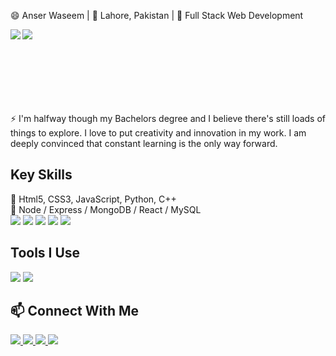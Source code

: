 <p>
  😄 Anser Waseem | 📍 Lahore, Pakistan | 🌱 Full Stack Web Development
</p>

<a><img align="left" src="https://github-readme-stats.vercel.app/api?username=anserwaseem&show_icons=true&hide=prs,issues,contribs&count_private=true&theme=onedark" /></a>

<a><img align="left" src="https://github-readme-stats.vercel.app/api/top-langs/?username=anserwaseem&layout=compact&theme=onedark" /></a>

<br><br><br><br><br><br><br>
<!--
<a href="https://github.com/anserwaseem/MAthAdventuresWithPython">
  <img align="left" src="https://github-readme-stats.vercel.app/api/pin/?username=anserwaseem&repo=MAthAdventuresWithPython&theme=onedark" />
</a>
<a href="https://github.com/anserwaseem/Cuckoo-hash-table">
  <img align="left" src="https://github-readme-stats.vercel.app/api/pin/?username=anserwaseem&Cuckoo-hash-table&theme=onedark" />
</a>
-->

<p>
  ⚡ I'm halfway though my Bachelors degree and I believe there's still loads of things to explore. I love to put creativity and innovation in my work. I am deeply convinced that constant learning is the only way forward.
</p>

## Key Skills
<p>
  💬 Html5, CSS3, JavaScript, Python, C++ <br>
  📖 Node / Express / MongoDB / React / MySQL <br>
  <img src="https://img.shields.io/badge/HTML5-★★★★☆-000000?logo=HTML5&labelColor=e34f26&logoColor=ffffff" />
  <img src="https://img.shields.io/badge/CSS3-★★★☆☆-000000?logo=CSS3&labelColor=1572b6&logoColor=ffffff" />
  <img src="https://img.shields.io/badge/JavaScript-★★☆☆☆-000000?logo=JavaScript&labelColor=f7df1e&logoColor=000000" />
  <img src="https://img.shields.io/badge/Python-★★★☆☆-000000?logo=Python&labelColor=3776ab&logoColor=ffffff" />
  <img src="https://img.shields.io/badge/C++-★★★★★-000000?logo=C++&labelColor=00599c&logoColor=ffffff" />
</p>

## Tools I Use
<p>
  <img src="https://img.shields.io/badge/VScode-007acc?logo=Visual-Studio-Code&labelColor=007acc&logoColor=ffffff" />
  <img src="https://img.shields.io/badge/Github-181717?logo=GitHub&labelColor=181717&logoColor=ffffff" />
</p>

## 📫 Connect With Me
<p>
  <a href="https://linkedin.com/in/anserwaseem"> <img src="https://img.shields.io/badge/Linkedin-0077b5?style=plastic&logo=Linkedin&labelColor=0077b5&logoColor=ffffff" />
  <a href="https://www.facebook.com/profile.php?id=100012232218081"> <img src="https://img.shields.io/badge/Facebook-1877f2?style=plastic&logo=Facebook&labelColor=1877f2&logoColor=ffffff" />
  <a href="https://twitter.com/anserrrr"> <img src="https://img.shields.io/badge/Twitter-1da1f2?style=plastic&logo=Twitter&labelColor=1da1f2&logoColor=ffffff" />
  <a href="mailto:hafiz.anserwaseem@gmail.com"> <img src="https://img.shields.io/badge/Gmail-d14836?style=plastic&logo=Gmail&labelColor=d14836&logoColor=ffffff" />
</p>

